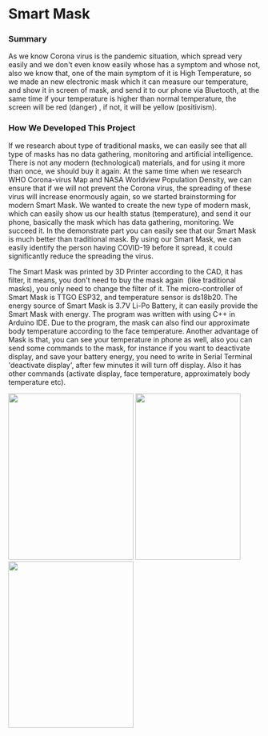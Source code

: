 # Smart Mask

### Summary
As we know Corona virus is the pandemic situation, which spread very easily and we don't even know easily whose has a symptom and whose not, also we know that, one of the main symptom of it is High Temperature, so we made an new electronic mask which it can measure our temperature, and show it in screen of mask, and send it to our phone via Bluetooth, at the same time if your temperature is higher than normal temperature, the screen will be red (danger) , if not, it will be yellow (positivism).

### How We Developed This Project
If we research about type of traditional masks, we can easily see that all type of masks has no data gathering, monitoring and artificial intelligence. There is not any modern (technological) materials, and for using it more than once, we should buy it again. At the same time when we research WHO Corona-virus Map and NASA Worldview Population Density, we can ensure that if we will not prevent the Corona virus, the spreading of these virus will increase enormously again, so we started brainstorming for modern Smart Mask. We wanted to create the new type of modern mask, which can easily show us our health status (temperature), and send it our phone, basically the mask which has data gathering, monitoring. We succeed it. In the demonstrate part you can easily see that our Smart Mask is much better than traditional mask. By using our Smart Mask, we can easily identify the person having COVID-19 before it spread, it could significantly reduce the spreading the virus.

The Smart Mask was printed by 3D Printer according to the CAD, it has filter, it means, you don't need to buy the mask again  (like traditional masks), you only need to change the filter of it. The micro-controller of Smart Mask is TTGO ESP32, and temperature sensor is ds18b20. The energy source of Smart Mask is 3.7V Li-Po Battery, it can easily provide the Smart Mask with energy. The program was written with using C++ in Arduino IDE. Due to the program, the mask can also find our approximate body temperature according to the face temperature. Another advantage of Mask is that, you can see your temperature in phone as well, also you can send some commands to the mask, for instance if you want to deactivate display, and save your battery energy, you need to write in Serial Terminal 'deactivate display', after few minutes it will turn off display. Also it has other commands (activate display, face temperature, approximately body temperature etc). 

<p float="left">
  <img src="https://user-images.githubusercontent.com/56725845/89120904-fc52f980-d4ca-11ea-9ab3-68a0a5043616.jpeg" width = "249.75" height = "333" /> 
  <img src="https://user-images.githubusercontent.com/56725845/89120894-e3e2df00-d4ca-11ea-8376-55e547f30844.png" width = "210" height = "333"/>
  <img src="https://user-images.githubusercontent.com/56725845/89121168-aaf83980-d4cd-11ea-87f5-93b0add31e5f.jpeg" width = "249.75" height = "333" /> 
</p>

